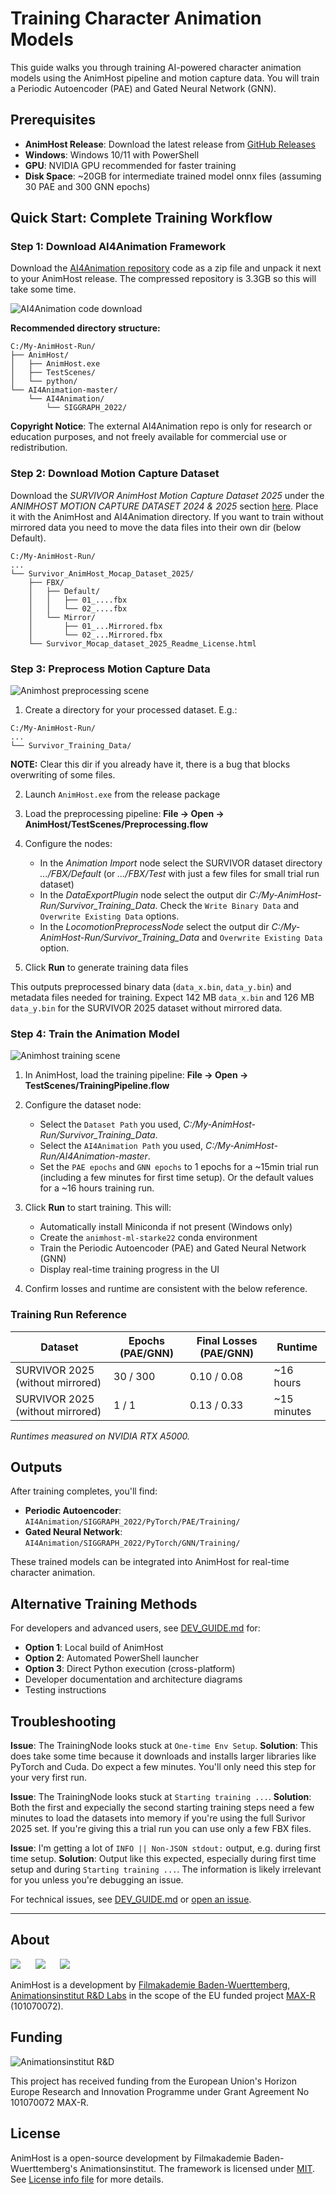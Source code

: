 # Training Character Animation Models

This guide walks you through training AI-powered character animation models using the AnimHost pipeline and motion capture data. You will train a Periodic Autoencoder (PAE) and Gated Neural Network (GNN).

## Prerequisites

- **AnimHost Release**: Download the latest release from [GitHub Releases](https://github.com/FilmakademieRnd/AnimHost/releases)
- **Windows**: Windows 10/11 with PowerShell
- **GPU**: NVIDIA GPU recommended for faster training
- **Disk Space**: ~20GB for intermediate trained model onnx files (assuming 30 PAE and 300 GNN epochs)

## Quick Start: Complete Training Workflow

### Step 1: Download AI4Animation Framework

Download the [AI4Animation repository](https://github.com/sebastianstarke/AI4Animation) code as a zip file and unpack it next to your AnimHost release. The compressed repository is 3.3GB so this will take some time.

![AI4Animation code download](doc/resources/ai4animation_code_download_zip.png)

**Recommended directory structure:**
```
C:/My-AnimHost-Run/
├── AnimHost/
│   ├── AnimHost.exe
│   ├── TestScenes/
│   └── python/
└── AI4Animation-master/
    └── AI4Animation/
        └── SIGGRAPH_2022/
```

**Copyright Notice**: The external AI4Animation repo is only for research or education purposes, and not freely available for commercial use or redistribution.

### Step 2: Download Motion Capture Dataset

Download the *SURVIVOR AnimHost Motion Capture Dataset 2025* under the *ANIMHOST MOTION CAPTURE DATASET 2024 & 2025* section [here](https://animationsinstitut.de/en/research/projects/max-r). Place it with the AnimHost and AI4Animation directory. If you want to train without mirrored data you need to move the data files into their own dir (below Default).
```
C:/My-AnimHost-Run/
...
└── Survivor_AnimHost_Mocap_Dataset_2025/
    ├── FBX/
    │   ├── Default/
    │   │   ├── 01_....fbx
    │   │   └── 02_....fbx
    │   └── Mirror/
    │       ├── 01_...Mirrored.fbx
    │       └── 02_...Mirrored.fbx
    └── Survivor_Mocap_dataset_2025_Readme_License.html
```

### Step 3: Preprocess Motion Capture Data

![Animhost preprocessing scene](doc/resources/animhost_preprocessing_scene.png)

1. Create a directory for your processed dataset. E.g.:
```
C:/My-AnimHost-Run/
...
└── Survivor_Training_Data/
```
**NOTE:** Clear this dir if you already have it, there is a bug that blocks overwriting of some files.

2. Launch `AnimHost.exe` from the release package

3. Load the preprocessing pipeline: **File → Open → AnimHost/TestScenes/Preprocessing.flow**

4. Configure the nodes:
   - In the *Animation Import* node select the SURVIVOR dataset directory *.../FBX/Default* (or *.../FBX/Test* with just a few files for small trial run dataset)
   - In the *DataExportPlugin* node select the output dir *C:/My-AnimHost-Run/Survivor_Training_Data*. Check the `Write Binary Data` and `Overwrite Existing Data` options.
   - In the *LocomotionPreprocessNode* select the output dir *C:/My-AnimHost-Run/Survivor_Training_Data* and `Overwrite Existing Data` option.

5. Click **Run** to generate training data files

This outputs preprocessed binary data (`data_x.bin`, `data_y.bin`) and metadata files needed for training. Expect 142 MB `data_x.bin` and 126 MB `data_y.bin` for the SURVIVOR 2025 dataset without mirrored data.

### Step 4: Train the Animation Model

![Animhost training scene](doc/resources/animhost_training_scene.png)

1. In AnimHost, load the training pipeline: **File → Open → TestScenes/TrainingPipeline.flow**

2. Configure the dataset node:
    - Select the `Dataset Path` you used, *C:/My-AnimHost-Run/Survivor_Training_Data*.
    - Select the `AI4Animation Path` you used, *C:/My-AnimHost-Run/AI4Animation-master*.
    - Set the `PAE epochs` and `GNN epochs` to 1 epochs for a ~15min trial run (including a few minutes for first time setup). Or the default values for a ~16 hours training run.

3. Click **Run** to start training. This will:
    - Automatically install Miniconda if not present (Windows only)
    - Create the `animhost-ml-starke22` conda environment
    - Train the Periodic Autoencoder (PAE) and Gated Neural Network (GNN)
    - Display real-time training progress in the UI

4. Confirm losses and runtime are consistent with the below reference.

### Training Run Reference

| Dataset | Epochs (PAE/GNN) | Final Losses (PAE/GNN) | Runtime |
|---------|------------------|------------------------|---------|
| SURVIVOR 2025 (without mirrored) | 30 / 300 | 0.10 / 0.08 | ~16 hours |
| SURVIVOR 2025 (without mirrored) | 1 / 1 | 0.13 / 0.33 | ~15 minutes |

*Runtimes measured on NVIDIA RTX A5000.*

## Outputs

After training completes, you'll find:

- **Periodic Autoencoder**: `AI4Animation/SIGGRAPH_2022/PyTorch/PAE/Training/`
- **Gated Neural Network**: `AI4Animation/SIGGRAPH_2022/PyTorch/GNN/Training/`

These trained models can be integrated into AnimHost for real-time character animation.


## Alternative Training Methods

For developers and advanced users, see [DEV_GUIDE.md](python/ml_framework/DEV_GUIDE.md) for:
- **Option 1**: Local build of AnimHost
- **Option 2**: Automated PowerShell launcher
- **Option 3**: Direct Python execution (cross-platform)
- Developer documentation and architecture diagrams
- Testing instructions


## Troubleshooting

**Issue**: The TrainingNode looks stuck at `One-time Env Setup`.
**Solution**: This does take some time because it downloads and installs larger libraries like PyTorch and Cuda. Do expect a few minutes. You'll only need this step for your very first run.

**Issue**: The TrainingNode looks stuck at `Starting training ...`.
**Solution**: Both the first and expecially the second starting training steps need a few minutes to load the datasets into memory if you're using the full Surivor 2025 set. If you're giving this a trial run you can use only a few FBX files.

**Issue**: I'm getting a lot of `INFO || Non-JSON stdout:` output, e.g. during first time setup.
**Solution**: Output like this expected, especially during first time setup and during `Starting training ...`. The information is likely irrelevant for you unless you're debugging an issue.

For technical issues, see [DEV_GUIDE.md](python/ml_framework/DEV_GUIDE.md) or [open an issue](https://github.com/FilmakademieRnd/AnimHost/issues).

---

## About
![](/doc/resources/FA_AI_Logo.png) &nbsp;&nbsp;&nbsp;&nbsp;
![](/doc/resources/logo_rnd.jpg) &nbsp;&nbsp;&nbsp;&nbsp;
![](/doc/resources/Max-R_Logo.png)

AnimHost is a development by [Filmakademie Baden-Wuerttemberg](https://filmakademie.de/), [Animationsinstitut R&D Labs](http://research.animationsinstitut.de/) in the scope of the EU funded project [MAX-R](https://max-r.eu/) (101070072).

## Funding
![Animationsinstitut R&D](/doc/resources/EN_FundedbytheEU_RGB_POS_rs.png)

This project has received funding from the European Union's Horizon Europe Research and Innovation Programme under Grant Agreement No 101070072 MAX-R.

## License
AnimHost is a open-source development by Filmakademie Baden-Wuerttemberg's Animationsinstitut.
The framework is licensed under [MIT](LICENSE.txt). See [License info file](LICENSE_Info.txt) for more details.
